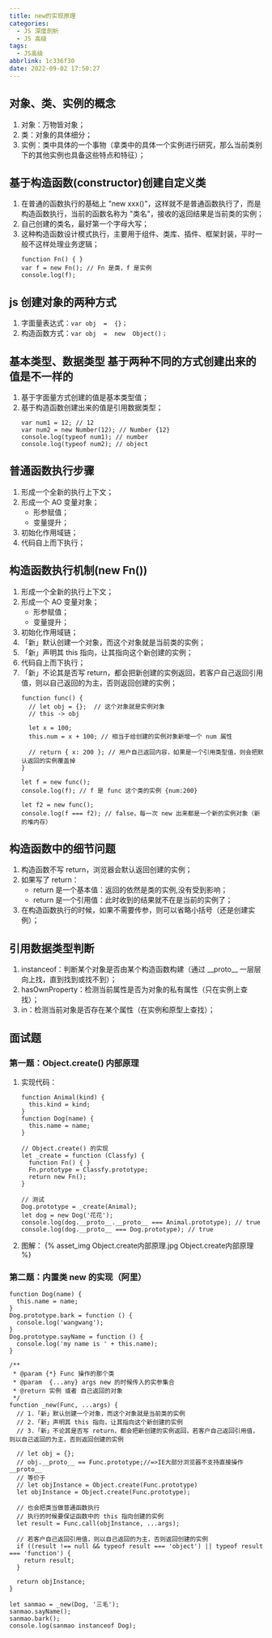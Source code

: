 ```yaml
---
title: new的实现原理
categories:
  - JS 深度剖析
  - JS 高级
tags:
  - JS高级
abbrlink: 1c336f30
date: 2022-09-02 17:50:27
---
```


## 对象、类、实例的概念
1. 对象：万物皆对象；
2. 类：对象的具体细分；
3. 实例：类中具体的一个事物（拿类中的具体一个实例进行研究，那么当前类别下的其他实例也具备这些特点和特征）；

## 基于构造函数(constructor)创建自定义类
1. 在普通的函数执行的基础上 "new xxx()"，这样就不是普通函数执行了，而是构造函数执行，当前的函数名称为 "类名"，接收的返回结果是当前类的实例；
2. 自己创建的类名，最好第一个字母大写；
3. 这种构造函数设计模式执行，主要用于组件、类库、插件、框架封装，平时一般不这样处理业务逻辑；
    ```JS
    function Fn() { }
    var f = new Fn(); // Fn 是类，f 是实例
    console.log(f);
    ```

## js 创建对象的两种方式
1. 字面量表达式：`var obj  =  {}；`
2. 构造函数方式：`var obj  =  new  Object()；`

## 基本类型、数据类型 基于两种不同的方式创建出来的值是不一样的
1. 基于字面量方式创建的值是基本类型值；
2. 基于构造函数创建出来的值是引用数据类型；
    ```JS
    var num1 = 12; // 12
    var num2 = new Number(12); // Number {12}
    console.log(typeof num1); // number
    console.log(typeof num2); // object
    ```

## 普通函数执行步骤
1. 形成一个全新的执行上下文；
2. 形成一个 AO 变量对象；
    - 形参赋值；
    - 变量提升；
3. 初始化作用域链；
4. 代码自上而下执行；

## 构造函数执行机制(new Fn())
1. 形成一个全新的执行上下文；
2. 形成一个 AO 变量对象；
    - 形参赋值；
    - 变量提升；
3. 初始化作用域链；
4. 「新」默认创建一个对象，而这个对象就是当前类的实例；
5. 「新」声明其 this 指向，让其指向这个新创建的实例；
6. 代码自上而下执行；
7. 「新」不论其是否写 return，都会把新创建的实例返回，若客户自己返回引用值，则以自己返回的为主，否则返回创建的实例；
    ```JS
    function func() {
      // let obj = {};  // 这个对象就是实例对象
      // this -> obj

      let x = 100;
      this.num = x + 100; // 相当于给创建的实例对象新增一个 num 属性

      // return { x: 200 }; // 用户自己返回内容，如果是一个引用类型值，则会把默认返回的实例覆盖掉
    }
    
    let f = new func();
    console.log(f); // f 是 func 这个类的实例 {num:200}
    
    let f2 = new func();
    console.log(f === f2); // false，每一次 new 出来都是一个新的实例对象（新的堆内存）
    ```

## 构造函数中的细节问题
1. 构造函数不写 return，浏览器会默认返回创建的实例；
2. 如果写了 return：
    - return 是一个基本值：返回的依然是类的实例,没有受到影响；
    - return 是一个引用值：此时收到的结果就不在是当前的实例了；
3. 在构造函数执行的时候，如果不需要传参，则可以省略小括号（还是创建实例）；

## 引用数据类型判断
1. instanceof：判断某个对象是否由某个构造函数构建（通过 \_\_proto\_\_ 一层层向上找，直到找到或找不到）；
2. hasOwnProperty：检测当前属性是否为对象的私有属性（只在实例上查找）；
3. in：检测当前对象是否存在某个属性（在实例和原型上查找）；

## 面试题

### 第一题：Object.create() 内部原理
1. 实现代码：
    ```JS
    function Animal(kind) {
      this.kind = kind;
    }
    function Dog(name) {
      this.name = name;
    }
    
    // Object.create() 的实现
    let _create = function (Classfy) {
      function Fn() { }
      Fn.prototype = Classfy.prototype;
      return new Fn();
    }
    
    // 测试
    Dog.prototype = _create(Animal);
    let dog = new Dog('花花');
    console.log(dog.__proto__.__proto__ === Animal.prototype); // true
    console.log(dog.__proto__ === Dog.prototype); // true
    ```
2. 图解：
    {% asset_img Object.create内部原理.jpg Object.create内部原理 %}

### 第二题：内置类 new 的实现（阿里）
```JS
function Dog(name) {
  this.name = name;
}
Dog.prototype.bark = function () {
  console.log('wangwang');
}
Dog.prototype.sayName = function () {
  console.log('my name is ' + this.name);
}

/**
 * @param {*} Func 操作的那个类
 * @param  {...any} args new 的时候传入的实参集合
 * @return 实例 或者 自己返回的对象
 */
function _new(Func, ...args) {
  // 1.「新」默认创建一个对象，而这个对象就是当前类的实例
  // 2.「新」声明其 this 指向，让其指向这个新创建的实例
  // 3.「新」不论其是否写 return，都会把新创建的实例返回，若客户自己返回引用值，则以自己返回的为主，否则返回创建的实例

  // let obj = {};
  // obj.__proto__ == Func.prototype;//=>IE大部分浏览器不支持直接操作__proto__
  // 等价于
  // let objInstance = Object.create(Func.prototype)
  let objInstance = Object.create(Func.prototype);

  // 也会把类当做普通函数执行
  // 执行的时候要保证函数中的 this 指向创建的实例
  let result = Func.call(objInstance, ...args);

  // 若客户自己返回引用值，则以自己返回的为主，否则返回创建的实例
  if ((result !== null && typeof result === 'object') || typeof result === 'function') {
    return result;
  }
  
  return objInstance;
}

let sanmao = _new(Dog, '三毛');
sanmao.sayName();
sanmao.bark();
console.log(sanmao instanceof Dog);
```

